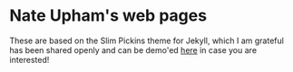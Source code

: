 Nate Upham's web pages
=============

These are based on the Slim Pickins theme for Jekyll, which I am grateful has been shared openly and can be demo'ed [here](http://chrisanthropic.github.io/slim-pickins-jekyll-theme/) in case you are interested!


